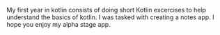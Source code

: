My first year in kotlin consists of doing short Kotlin excercises to help understand the basics of kotlin. I was tasked with creating a notes app. I hope you enjoy my alpha stage app.
